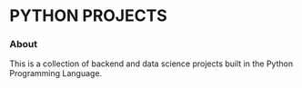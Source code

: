 # PYTHON PROJECTS

### About
This is a collection of backend and data science projects built in the Python Programming Language.
